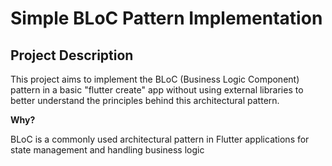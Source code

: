 
# Simple BLoC Pattern Implementation

## Project Description

This project aims to implement the BLoC (Business Logic Component) pattern in a basic "flutter create" app without using external libraries to better understand the principles behind this architectural pattern.

**Why?**

BLoC is a commonly used architectural pattern in Flutter applications for state management and handling business logic
